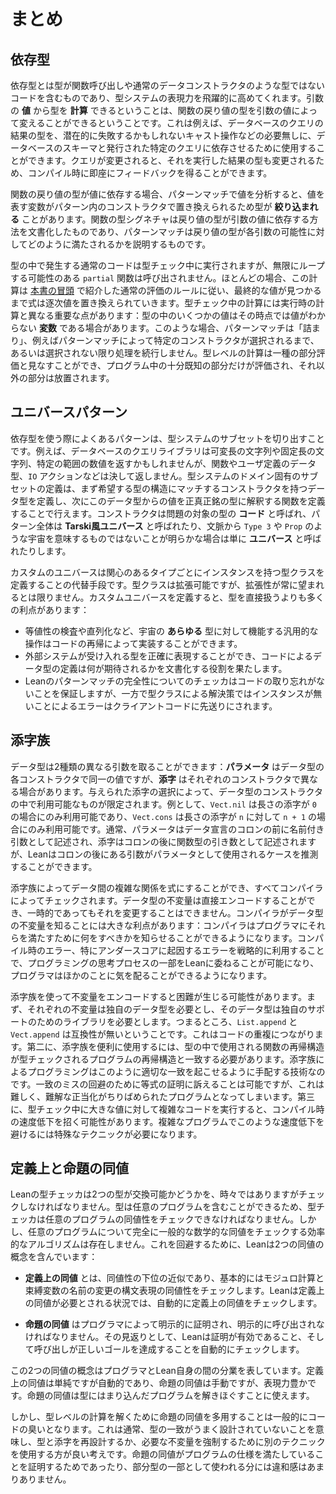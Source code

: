 <!--
# Summary
-->

# まとめ

<!--
## Dependent Types
-->

## 依存型

<!--
Dependent types, where types contain non-type code such as function calls and ordinary data constructors, lead to a massive increase in the expressive power of a type system.
The ability to _compute_ a type from the _value_ of an argument means that the return type of a function can vary based on which argument is provided.
This can be used, for example, to have the result type of a database query depend on the database's schema and the specific query issued, without needing any potentially-failing cast operations on the result of the query.
When the query changes, so does the type that results from running it, enabling immediate compile-time feedback.
-->

依存型とは型が関数呼び出しや通常のデータコンストラクタのような型ではないコードを含むものであり、型システムの表現力を飛躍的に高めてくれます。引数の **値** から型を **計算** できるということは、関数の戻り値の型を引数の値によって変えることができるということです。これは例えば、データベースのクエリの結果の型を、潜在的に失敗するかもしれないキャスト操作などの必要無しに、データベースのスキーマと発行された特定のクエリに依存させるために使用することができます。クエリが変更されると、それを実行した結果の型も変更されるため、コンパイル時に即座にフィードバックを得ることができます。

<!--
When a function's return type depends on a value, analyzing the value with pattern matching can result in the type being _refined_, as a variable that stands for a value is replaced by the constructors in the pattern.
The type signature of a function documents the way that the return type depends on the argument value, and pattern matching then explains how the return type can be fulfilled for each potential argument.
-->

関数の戻り値の型が値に依存する場合、パターンマッチで値を分析すると、値を表す変数がパターン内のコンストラクタで置き換えられるため型が **絞り込まれる** ことがあります。関数の型シグネチャは戻り値の型が引数の値に依存する方法を文書化したものであり、パターンマッチは戻り値の型が各引数の可能性に対してどのように満たされるかを説明するものです。

<!--
Ordinary code that occurs in types is run during type checking, though `partial` functions that might loop infinitely are not called.
Mostly, this computation follows the rules of ordinary evaluation that were introduced in [the very beginning of this book](../getting-to-know/evaluating.md), with expressions being progressively replaced by their values until a final value is found.
Computation during type checking has an important difference from run-time computation: some values in types may be _variables_ whose values are not yet known.
In these cases, pattern-matching gets "stuck" and does not proceed until or unless a particular constructor is selected, e.g. by pattern matching.
Type-level computation can be seen as a kind of partial evaluation, where only the parts of the program that are sufficiently known need to be evaluated and other parts are left alone.
-->

型の中で発生する通常のコードは型チェック中に実行されますが、無限にループする可能性のある `partial` 関数は呼び出されません。ほとんどの場合、この計算は [本書の冒頭](../getting-to-know/evaluating.md) で紹介した通常の評価のルールに従い、最終的な値が見つかるまで式は逐次値を置き換えられていきます。型チェック中の計算には実行時の計算と異なる重要な点があります：型の中のいくつかの値はその時点では値がわからない **変数** である場合があります。このような場合、パターンマッチは「詰まり」、例えばパターンマッチによって特定のコンストラクタが選択されるまで、あるいは選択されない限り処理を続行しません。型レベルの計算は一種の部分評価と見なすことができ、プログラム中の十分既知の部分だけが評価され、それ以外の部分は放置されます。

<!--
## The Universe Pattern
-->

## ユニバースパターン

<!--
A common pattern when working with dependent types is to section off some subset of the type system.
For example, a database query library might be able to return varying-length strings, fixed-length strings, or numbers in certain ranges, but it will never return a function, a user-defined datatype, or an `IO` action.
A domain-specific subset of the type system can be defined by first defining a datatype with constructors that match the structure of the desired types, and then defining a function that interprets values from this datatype into honest-to-goodness types.
The constructors are referred to as _codes_ for the types in question, and the entire pattern is sometimes referred to as a _universe à la Tarski_, or just as a _universe_ when context makes it clear that universes such as `Type 3` or `Prop` are not what's meant.
-->

依存型を使う際によくあるパターンは、型システムのサブセットを切り出すことです。例えば、データベースのクエリライブラリは可変長の文字列や固定長の文字列、特定の範囲の数値を返すかもしれませんが、関数やユーザ定義のデータ型、`IO` アクションなどは決して返しません。型システムのドメイン固有のサブセットの定義は、まず希望する型の構造にマッチするコンストラクタを持つデータ型を定義し、次にこのデータ型からの値を正真正銘の型に解釈する関数を定義することで行えます。コンストラクタは問題の対象の型の **コード** と呼ばれ、パターン全体は **Tarski風ユニバース** と呼ばれたり、文脈から `Type 3` や `Prop` のような宇宙を意味するものではないことが明らかな場合は単に **ユニバース** と呼ばれたりします。

<!--
Custom universes are an alternative to defining a type class with instances for each type of interest.
Type classes are extensible, but extensibility is not always desired.
Defining a custom universe has a number of advantages over using the types directly:
-->

カスタムのユニバースは関心のあるタイプごとにインスタンスを持つ型クラスを定義することの代替手段です。型クラスは拡張可能ですが、拡張性が常に望まれるとは限りません。カスタムユニバースを定義すると、型を直接扱うよりも多くの利点があります：

 <!--
 * Generic operations that work for _any_ type in the universe, such as equality testing and serialization, can be implemented by recursion on codes.
 * The types accepted by external systems can be represented precisely, and the definition of the code datatype serves to document what can be expected.
 * Lean's pattern matching completeness checker ensures that no codes are forgotten, while solutions based on type classes defer missing instance errors to client code.
 -->
 * 等値性の検査や直列化など、宇宙の **あらゆる** 型に対して機能する汎用的な操作はコードの再帰によって実装することができます。
 * 外部システムが受け入れる型を正確に表現することができ、コードによるデータ型の定義は何が期待されるかを文書化する役割を果たします。
 * Leanのパターンマッチの完全性についてのチェッカはコードの取り忘れがないことを保証しますが、一方で型クラスによる解決策ではインスタンスが無いことによるエラーはクライアントコードに先送りにされます。


<!--
## Indexed Families
-->

## 添字族

<!--
Datatypes can take two separate kinds of arguments: _parameters_ are identical in each constructor of the datatype, while _indices_ may vary between constructors.
For a given choice of index, only some constructors of the datatype are available.
As an example, `Vect.nil` is available only when the length index is `0`, and `Vect.cons` is available only when the length index is `n+1` for some `n`.
While parameters are typically written as named arguments before the colon in a datatype declaration, and indices as arguments in a function type after the colon, Lean can infer when an argument after the colon is used as a parameter.
-->

データ型は2種類の異なる引数を取ることができます：**パラメータ** はデータ型の各コンストラクタで同一の値ですが、**添字** はそれぞれのコンストラクタで異なる場合があります。与えられた添字の選択によって、データ型のコンストラクタの中で利用可能なものが限定されます。例として、`Vect.nil` は長さの添字が `0` の場合にのみ利用可能であり、`Vect.cons` は長さの添字が `n` に対して `n + 1` の場合にのみ利用可能です。通常、パラメータはデータ宣言のコロンの前に名前付き引数として記述され、添字はコロンの後に関数型の引き数として記述されますが、Leanはコロンの後にある引数がパラメータとして使用されるケースを推測することができます。

<!--
Indexed families allow the expression of complicated relationships between data, all checked by the compiler.
The datatype's invariants can be encoded directly, and there is no way to violate them, not even temporarily.
Informing the compiler about the datatype's invariants brings a major benefit: the compiler can now inform the programmer about what must be done to satisfy them.
The strategic use of compile-time errors, especially those resulting from underscores, can make it possible to offload some of the programming thought process to Lean, freeing up the programmer's mind to worry about other things.
-->

添字族によってデータ間の複雑な関係を式にすることができ、すべてコンパイラによってチェックされます。データ型の不変量は直接エンコードすることができ、一時的であってもそれを変更することはできません。コンパイラがデータ型の不変量を知ることには大きな利点があります：コンパイラはプログラマにそれらを満たすために何をすべきかを知らせることができるようになります。コンパイル時のエラー、特にアンダースコアに起因するエラーを戦略的に利用することで、プログラミングの思考プロセスの一部をLeanに委ねることが可能になり、プログラマはほかのことに気を配ることができるようになります。

<!--
Encoding invariants using indexed families can lead to difficulties.
First off, each invariant requires its own datatype, which then requires its own support libraries.
`List.append` and `Vect.append` are not interchangeable, after all.
This can lead to code duplication.
Secondly, convenient use of indexed families requires that the recursive structure of functions used in types match the recursive structure of the programs being type checked.
Programming with indexed families is the art of arranging for the right coincidences to occur.
While it's possible to work around missing coincidences with appeals to equality proofs, it is difficult, and it leads to programs littered with cryptic justifications.
Thirdly, running complicated code on large values during type checking can lead to compile-time slowdowns.
Avoiding these slowdowns for complicated programs can require specialized techniques.
-->

添字族を使って不変量をエンコードすると困難が生じる可能性があります。まず、それぞれの不変量は独自のデータ型を必要とし、そのデータ型は独自のサポートのためのライブラリを必要とします。つまるところ、`List.append` と `Vect.append` は互換性が無いということです。これはコードの重複につながります。第二に、添字族を便利に使用するには、型の中で使用される関数の再帰構造が型チェックされるプログラムの再帰構造と一致する必要があります。添字族によるプログラミングはこのように適切な一致を起こせるように手配する技術なのです。一致のミスの回避のために等式の証明に訴えることは可能ですが、これは難しく、難解な正当化がちりばめられたプログラムとなってしまいます。第三に、型チェック中に大きな値に対して複雑なコードを実行すると、コンパイル時の速度低下を招く可能性があります。複雑なプログラムでこのような速度低下を避けるには特殊なテクニックが必要になります。

<!--
## Definitional and Propositional Equality
-->

## 定義上と命題の同値

<!--
Lean's type checker must, from time to time, check whether two types should be considered interchangeable.
Because types can contain arbitrary programs, it must therefore be able to check arbitrary programs for equality.
However, there is no efficient algorithm to check arbitrary programs for fully-general mathematical equality.
To work around this, Lean contains two notions of equality:
-->

Leanの型チェッカは2つの型が交換可能かどうかを、時々ではありますがチェックしなければなりません。型は任意のプログラムを含むことができるため、型チェッカは任意のプログラムの同値性をチェックできなければなりません。しかし、任意のプログラムについて完全に一般的な数学的な同値をチェックする効率的なアルゴリズムは存在しません。これを回避するために、Leanは2つの同値の概念を含んでいます：

 <!--
 * _Definitional equality_ is an underapproximation of equality that essentially checks for equality of syntactic representation modulo computation and renaming of bound variables. Lean automatically checks for definitional equality in situations where it is required.
 -->

 * **定義上の同値** とは、同値性の下位の近似であり、基本的にはモジュロ計算と束縛変数の名前の変更の構文表現の同値性をチェックします。Leanは定義上の同値が必要とされる状況では、自動的に定義上の同値をチェックします。

 <!--
 * _Propositional equality_ must be explicitly proved and explicitly invoked by the programmer. In return, Lean automatically checks that the proofs are valid and that the invocations accomplish the right goal.
 -->

 * **命題の同値** はプログラマによって明示的に証明され、明示的に呼び出されなければなりません。その見返りとして、Leanは証明が有効であること、そして呼び出しが正しいゴールを達成することを自動的にチェックします。

<!--
The two notions of equality represent a division of labor between programmers and Lean itself.
Definitional equality is simple, but automatic, while propositional equality is manual, but expressive.
Propositional equality can be used to unstick otherwise-stuck programs in types.
-->

この2つの同値の概念はプログラマとLean自身の間の分業を表しています。定義上の同値は単純ですが自動的であり、命題の同値は手動ですが、表現力豊かです。命題の同値は型にはまり込んだプログラムを解きほぐすことに使えます。

<!--
However, the frequent use of propositional equality to unstick type-level computation is typically a code smell.
It typically means that coincidences were not well-engineered, and it's usually a better idea to either redesign the types and indices or to use a different technique to enforce the needed invariants.
When propositional equality is instead used to prove that a program meets a specification, or as part of a subtype, there is less reason to be suspicious.
-->

しかし、型レベルの計算を解くために命題の同値を多用することは一般的にコードの臭いとなります。これは通常、型の一致がうまく設計されていないことを意味し、型と添字を再設計するか、必要な不変量を強制するために別のテクニックを使用する方が良い考えです。命題の同値がプログラムの仕様を満たしていることを証明するためであったり、部分型の一部として使われる分には違和感はあまりありません。
